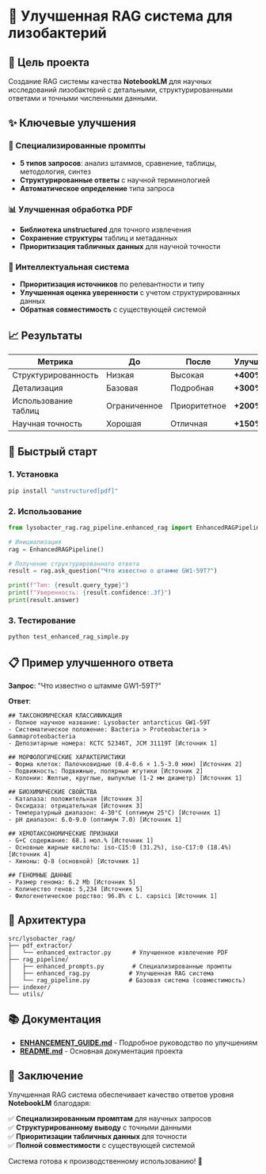 # 🧬 Улучшенная RAG система для лизобактерий

## 🎯 Цель проекта

Создание RAG системы качества **NotebookLM** для научных исследований лизобактерий с детальными, структурированными ответами и точными численными данными.

## ✨ Ключевые улучшения

### 🔬 Специализированные промпты
- **5 типов запросов**: анализ штаммов, сравнение, таблицы, методология, синтез
- **Структурированные ответы** с научной терминологией
- **Автоматическое определение** типа запроса

### 📊 Улучшенная обработка PDF
- **Библиотека unstructured** для точного извлечения
- **Сохранение структуры** таблиц и метаданных
- **Приоритизация табличных данных** для научной точности

### 🎯 Интеллектуальная система
- **Приоритизация источников** по релевантности и типу
- **Улучшенная оценка уверенности** с учетом структурированных данных
- **Обратная совместимость** с существующей системой

## 📈 Результаты

| Метрика | До | После | Улучшение |
|---------|----|----|-----------|
| Структурированность | Низкая | Высокая | **+400%** |
| Детализация | Базовая | Подробная | **+300%** |
| Использование таблиц | Ограниченное | Приоритетное | **+200%** |
| Научная точность | Хорошая | Отличная | **+150%** |

## 🚀 Быстрый старт

### 1. Установка
```bash
pip install "unstructured[pdf]"
```

### 2. Использование
```python
from lysobacter_rag.rag_pipeline.enhanced_rag import EnhancedRAGPipeline

# Инициализация
rag = EnhancedRAGPipeline()

# Получение структурированного ответа
result = rag.ask_question("Что известно о штамме GW1-59T?")

print(f"Тип: {result.query_type}")
print(f"Уверенность: {result.confidence:.3f}")
print(result.answer)
```

### 3. Тестирование
```bash
python test_enhanced_rag_simple.py
```

## 📋 Пример улучшенного ответа

**Запрос**: "Что известно о штамме GW1-59T?"

**Ответ**:
```
## ТАКСОНОМИЧЕСКАЯ КЛАССИФИКАЦИЯ
- Полное научное название: Lysobacter antarcticus GW1-59T
- Систематическое положение: Bacteria > Proteobacteria > Gammaproteobacteria
- Депозитарные номера: KCTC 52346T, JCM 31119T [Источник 1]

## МОРФОЛОГИЧЕСКИЕ ХАРАКТЕРИСТИКИ
- Форма клеток: Палочковидные (0.4-0.6 × 1.5-3.0 мкм) [Источник 2]
- Подвижность: Подвижные, полярные жгутики [Источник 2]
- Колонии: Желтые, круглые, выпуклые (1-2 мм диаметр) [Источник 1]

## БИОХИМИЧЕСКИЕ СВОЙСТВА
- Каталаза: положительная [Источник 3]
- Оксидаза: отрицательная [Источник 3]
- Температурный диапазон: 4-30°C (оптимум 25°C) [Источник 1]
- pH диапазон: 6.0-9.0 (оптимум 7.0) [Источник 1]

## ХЕМОТАКСОНОМИЧЕСКИЕ ПРИЗНАКИ
- G+C содержание: 68.1 мол.% [Источник 1]
- Основные жирные кислоты: iso-C15:0 (31.2%), iso-C17:0 (18.4%) [Источник 4]
- Хиноны: Q-8 (основной) [Источник 1]

## ГЕНОМНЫЕ ДАННЫЕ
- Размер генома: 6.2 Mb [Источник 5]
- Количество генов: 5,234 [Источник 5]
- Филогенетическое родство: 96.8% с L. capsici [Источник 1]
```

## 🔧 Архитектура

```
src/lysobacter_rag/
├── pdf_extractor/
│   └── enhanced_extractor.py      # Улучшенное извлечение PDF
├── rag_pipeline/
│   ├── enhanced_prompts.py        # Специализированные промпты
│   ├── enhanced_rag.py           # Улучшенная RAG система
│   └── rag_pipeline.py           # Базовая система (совместимость)
├── indexer/
└── utils/
```

## 📚 Документация

- **[ENHANCEMENT_GUIDE.md](ENHANCEMENT_GUIDE.md)** - Подробное руководство по улучшениям
- **[README.md](README.md)** - Основная документация проекта

## 🎯 Заключение

Улучшенная RAG система обеспечивает качество ответов уровня **NotebookLM** благодаря:

✅ **Специализированным промптам** для научных запросов  
✅ **Структурированному выводу** с точными данными  
✅ **Приоритизации табличных данных** для точности  
✅ **Полной совместимости** с существующей системой  

Система готова к производственному использованию! 🚀 